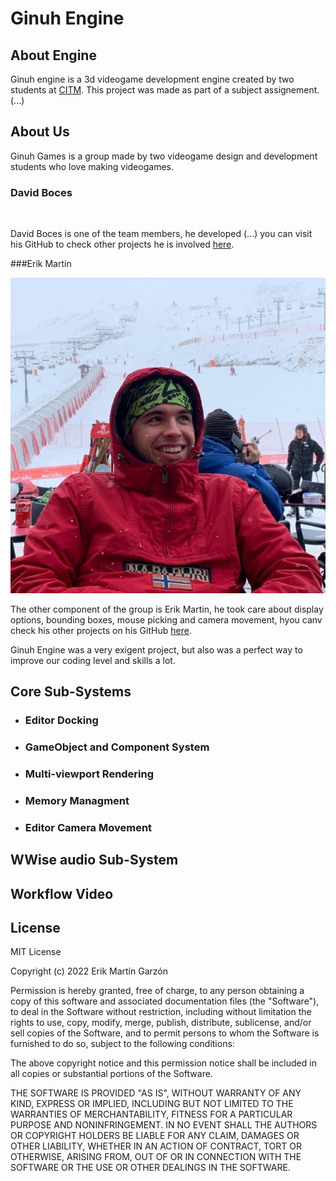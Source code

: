 # Ginuh Engine
## About Engine
Ginuh engine is a 3d videogame development engine created by two students at [CITM](https://www.citm.upc.edu/). This project was made as part of a subject assignement. (...)

## About Us
Ginuh Games is a group made by two videogame design and development students who love making videogames. 

### David Boces

![]()


David Boces is one of the team members, he developed (...) you can visit his GitHub to check other projects he is involved [here](https://github.com/VoZeS). 

###Erik Martin

![](https://github.com/eriik1212/GinuhEngine/blob/main/docs/media/Erik.jpeg?raw=true)

The other component of the group is Erik Martin, he took care about display options, bounding boxes, mouse picking and camera movement, hyou canv check his other projects on his GitHub [here](https://github.com/eriik1212).

Ginuh Engine was a very exigent project, but also was a perfect way to improve our coding level and skills a lot. 

## Core Sub-Systems
* ### Editor Docking
* ### GameObject and Component System
* ### Multi-viewport Rendering
* ### Memory Managment
* ### Editor Camera Movement

## WWise audio Sub-System


## Workflow Video


## License

MIT License

Copyright (c) 2022 Erik Martín Garzón

Permission is hereby granted, free of charge, to any person obtaining a copy of this software and associated documentation files (the "Software"), to deal
in the Software without restriction, including without limitation the rights to use, copy, modify, merge, publish, distribute, sublicense, and/or sell
copies of the Software, and to permit persons to whom the Software is furnished to do so, subject to the following conditions:

The above copyright notice and this permission notice shall be included in all copies or substantial portions of the Software.

THE SOFTWARE IS PROVIDED "AS IS", WITHOUT WARRANTY OF ANY KIND, EXPRESS OR IMPLIED, INCLUDING BUT NOT LIMITED TO THE WARRANTIES OF MERCHANTABILITY,
FITNESS FOR A PARTICULAR PURPOSE AND NONINFRINGEMENT. IN NO EVENT SHALL THE AUTHORS OR COPYRIGHT HOLDERS BE LIABLE FOR ANY CLAIM, DAMAGES OR OTHER
LIABILITY, WHETHER IN AN ACTION OF CONTRACT, TORT OR OTHERWISE, ARISING FROM, OUT OF OR IN CONNECTION WITH THE SOFTWARE OR THE USE OR OTHER DEALINGS IN THE
SOFTWARE.


